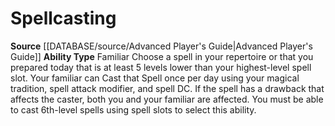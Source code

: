 ﻿---
ability_type: Familiar
actions: null
frequency: null
id: '34'
name: Spellcasting
rarity: Common
requirement: null
rus_type_level: null
source: '[[DATABASE/source/Advanced Player''s Guide|Advanced Player''s Guide]]'
trait: null
type: Familiar Ability

---
# Spellcasting

**Source** [[DATABASE/source/Advanced Player's Guide|Advanced Player's Guide]] 
**Ability Type** Familiar
Choose a spell in your repertoire or that you prepared today that is at least 5 levels lower than your highest-level spell slot. Your familiar can Cast that Spell once per day using your magical tradition, spell attack modifier, and spell DC. If the spell has a drawback that affects the caster, both you and your familiar are affected. You must be able to cast 6th-level spells using spell slots to select this ability.